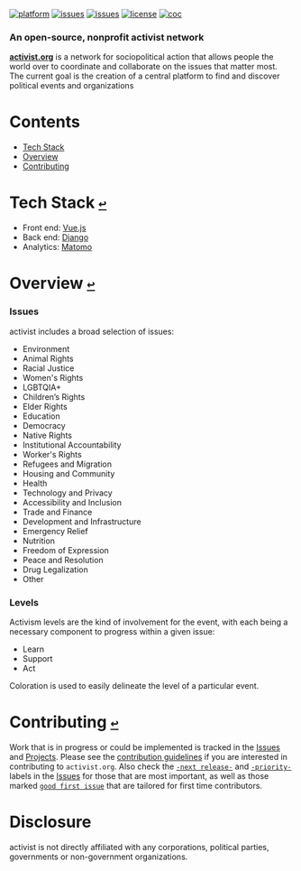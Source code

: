 <!-- <div align="center">
  <a href="https://github.com/activist-org/activist"><img src="https://github.com/activist-org/Organization/blob/main/resources/" width=250 height=250></a>
</div>

--- -->

[![platform](https://img.shields.io/badge/platform-web-999999.svg)](https://github.com/activist-org/activist)
[![issues](https://img.shields.io/github/issues/activist-org/activist)](https://github.com/activist-org/activist/issues)
[![issues](https://img.shields.io/github/discussions/activist-org/activist)](https://github.com/activist-org/activist/discussions)
[![license](https://img.shields.io/github/license/activist-org/activist.svg)](https://github.com/activist-org/activist/blob/main/LICENSE.txt)
[![coc](https://img.shields.io/badge/coc-Contributor%20Covenant-ff69b4.svg)](https://github.com/andrewtavis/activist/blob/main/.github/CODE_OF_CONDUCT.md)

### An open-source, nonprofit activist network

[**activist.org**](http://activist.org/) is a network for sociopolitical action that allows people the world over to coordinate and collaborate on the issues that matter most. The current goal is the creation of a central platform to find and discover political events and organizations

# **Contents**<a id="contents"></a>

- [Tech Stack](#tech-stack)
- [Overview](#overview)
- [Contributing](#contributing)

# Tech Stack [`↩`](#contents) <a id="tech-stack"></a>

- Front end: [Vue.js](https://vuejs.org/)
- Back end: [Django](https://www.djangoproject.com/)
- Analytics: [Matomo](https://matomo.org/)

# Overview [`↩`](#contents) <a id="overview"></a>

### Issues

activist includes a broad selection of issues:

- Environment
- Animal Rights
- Racial Justice
- Women's Rights
- LGBTQIA+
- Children’s Rights
- Elder Rights
- Education
- Democracy
- Native Rights
- Institutional Accountability
- Worker's Rights
- Refugees and Migration
- Housing and Community
- Health
- Technology and Privacy
- Accessibility and Inclusion
- Trade and Finance
- Development and Infrastructure
- Emergency Relief
- Nutrition
- Freedom of Expression
- Peace and Resolution
- Drug Legalization
- Other

### Levels

Activism levels are the kind of involvement for the event, with each being a necessary component to progress within a given issue:

- Learn
- Support
- Act

Coloration is used to easily delineate the level of a particular event.

# Contributing [`↩`](#contents) <a id="contributing"></a>

Work that is in progress or could be implemented is tracked in the [Issues](https://github.com/activist-org/activist/issues) and [Projects](https://github.com/activist-org/activist/projects). Please see the [contribution guidelines](https://github.com/activist-org/activist/blob/main/CONTRIBUTING.md) if you are interested in contributing to `activist.org`. Also check the [`-next release-`](https://github.com/activist-org/activist/labels/-next%20release-) and [`-priority-`](https://github.com/activist-org/activist/labels/-priority-) labels in the [Issues](https://github.com/activist-org/activist/issues) for those that are most important, as well as those marked [`good first issue`](https://github.com/activist-org/activist/issues?q=is%3Aissue+is%3Aopen+label%3A%22good+first+issue%22) that are tailored for first time contributors.

# Disclosure

activist is not directly affiliated with any corporations, political parties, governments or non-government organizations.
